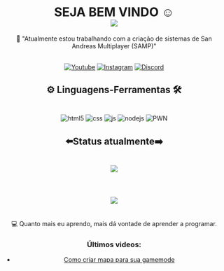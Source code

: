
<h1 align="center">
  SEJA BEM VINDO ☺️
<br>
<img src="https://readme-typing-svg.herokuapp.com/?font=Righteous&size=35&center=true&vCenter=true&width=500&height=70&duration=4000&lines=olá!+👋;+me+chamo+Isaac!;" />
</h1>



<div  align="center" >
  🔭 "Atualmente estou trabalhando com a criação de sistemas de San Andreas Multiplayer (SAMP)"
  <br><br>
  
[![Youtube](https://img.shields.io/badge/YouTube-FF0000?style=for-the-badge&logo=youtube&logoColor=white)](https://youtube.com/@isaac_script?si=D1TWGnZCcKxMzHub)
[![Instagram](https://img.shields.io/badge/Instagram-E4405F?style=for-the-badge&logo=instagram&logoColor=white)](https://www.instagram.com/isaac_pwn/profilecard/?igsh=dDg1Z3FtN3RyZmp4)
[![Discord](https://img.shields.io/badge/Discord-7289DA?style=for-the-badge&logo=discord&logoColor=white)](https://discordapp.com/users/479869718086549507/profilecard/?igsh=dDg1Z3FtN3RyZmp4)


<h2 align="center" > ⚙️ Linguagens-Ferramentas 🛠️</h2>
<br>
<div align="center" >
  
  <img align="center" alt="html5" src="https://img.shields.io/badge/HTML-E34F26?style=for-the-badge&logo=html5&logoColor=white" />
  <img align="center" alt="css" src="https://img.shields.io/badge/CSS-1572B6?style=for-the-badge&logo=css3&logoColor=white" />
  <img align="center" alt="js" src="https://img.shields.io/badge/JavaScript-F7DF1E?style=for-the-badge&logo=javascript&logoColor=black" />
  <img align="center" alt="nodejs" src="https://img.shields.io/badge/Node.js-43853D?style=for-the-badge&logo=node.js&logoColor=white" />
  <img align="center" alt="PWN" src="https://img.shields.io/badge/pwn-%23B92B27.svg?&style=for-the-badge&logo=Codechef&logoColor=white" />
  
</div>

<h2 align="center" >⬅️Status atualmente➡️</h2>
<br>
<div align="center" >
  <picture>
  <source
    srcset="https://github-readme-stats.vercel.app/api?username=IsAaCxSiLvA&show_icons=true&theme=dark"
    media="(prefers-color-scheme: dark)"
  />
  <source
    srcset="https://github-readme-stats.vercel.app/api?username=IsAaCxSiLvA&show_icons=true"
    media="(prefers-color-scheme: light), (prefers-color-scheme: no-preference)"
  />
  <img src="https://github-readme-stats.vercel.app/api?username=IsAaCxSiLvA&show_icons=true" />
</picture>
</div>
<br>
<h1 align="center">
<img src="https://readme-typing-svg.herokuapp.com/?font=Righteous&size=35&center=true&vCenter=true&width=500&height=70&duration=4000&lines=obrigado+pela+visitar!;" />
</h1><br>
💻 Quanto mais eu aprendo, mais dá vontade de aprender a programar.

### Últimos videos:
- [Como criar mapa para sua gamemode](https://youtu.be/Sq8Ti-h7Nn8?si=SuQIYVtRdkDE2JG9)<br/>
